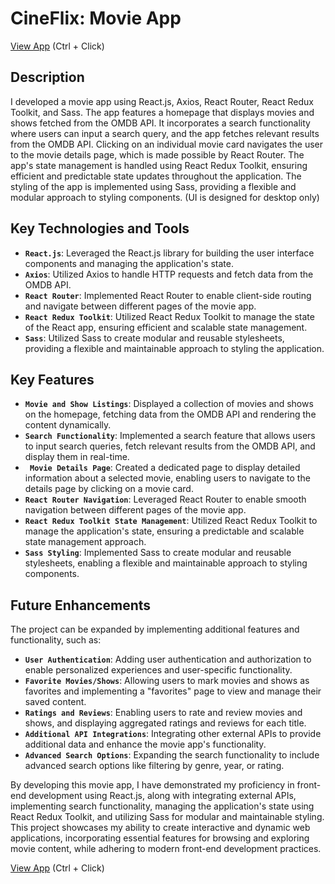 # CineFlix: Movie App

[View App](https://rubalreduxmovieapp.netlify.app/) (Ctrl + Click)

## Description

I developed a movie app using React.js, Axios, React Router, React Redux Toolkit, and Sass. The app features a homepage that displays movies and shows fetched from the OMDB API. It incorporates a search functionality where users can input a search query, and the app fetches relevant results from the OMDB API. Clicking on an individual movie card navigates the user to the movie details page, which is made possible by React Router. The app's state management is handled using React Redux Toolkit, ensuring efficient and predictable state updates throughout the application. The styling of the app is implemented using Sass, providing a flexible and modular approach to styling components. (UI is designed for desktop only)

## Key Technologies and Tools

- **`React.js`**: Leveraged the React.js library for building the user interface components and managing the application's state.
- **`Axios`**: Utilized Axios to handle HTTP requests and fetch data from the OMDB API.
- **`React Router`**: Implemented React Router to enable client-side routing and navigate between different pages of the movie app.
- **`React Redux Toolkit`**: Utilized React Redux Toolkit to manage the state of the React app, ensuring efficient and scalable state management.
- **`Sass`**: Utilized Sass to create modular and reusable stylesheets, providing a flexible and maintainable approach to styling the application.

## Key Features

- **`Movie and Show Listings`**: Displayed a collection of movies and shows on the homepage, fetching data from the OMDB API and rendering the content dynamically.
- **`Search Functionality`**: Implemented a search feature that allows users to input search queries, fetch relevant results from the OMDB API, and display them in real-time.
- **` Movie Details Page`**: Created a dedicated page to display detailed information about a selected movie, enabling users to navigate to the details page by clicking on a movie card.
- **`React Router Navigation`**: Leveraged React Router to enable smooth navigation between different pages of the movie app.
- **`React Redux Toolkit State Management`**: Utilized React Redux Toolkit to manage the application's state, ensuring a predictable and scalable state management approach.
- **`Sass Styling`**: Implemented Sass to create modular and reusable stylesheets, enabling a flexible and maintainable approach to styling components.

## Future Enhancements

The project can be expanded by implementing additional features and functionality, such as:

- **`User Authentication`**: Adding user authentication and authorization to enable personalized experiences and user-specific functionality.
- **`Favorite Movies/Shows`**: Allowing users to mark movies and shows as favorites and implementing a "favorites" page to view and manage their saved content.
- **`Ratings and Reviews`**: Enabling users to rate and review movies and shows, and displaying aggregated ratings and reviews for each title.
- **`Additional API Integrations`**: Integrating other external APIs to provide additional data and enhance the movie app's functionality.
- **`Advanced Search Options`**: Expanding the search functionality to include advanced search options like filtering by genre, year, or rating.

By developing this movie app, I have demonstrated my proficiency in front-end development using React.js, along with integrating external APIs, implementing search functionality, managing the application's state using React Redux Toolkit, and utilizing Sass for modular and maintainable styling. This project showcases my ability to create interactive and dynamic web applications, incorporating essential features for browsing and exploring movie content, while adhering to modern front-end development practices.

[View App](https://rubalreduxmovieapp.netlify.app/) (Ctrl + Click)
